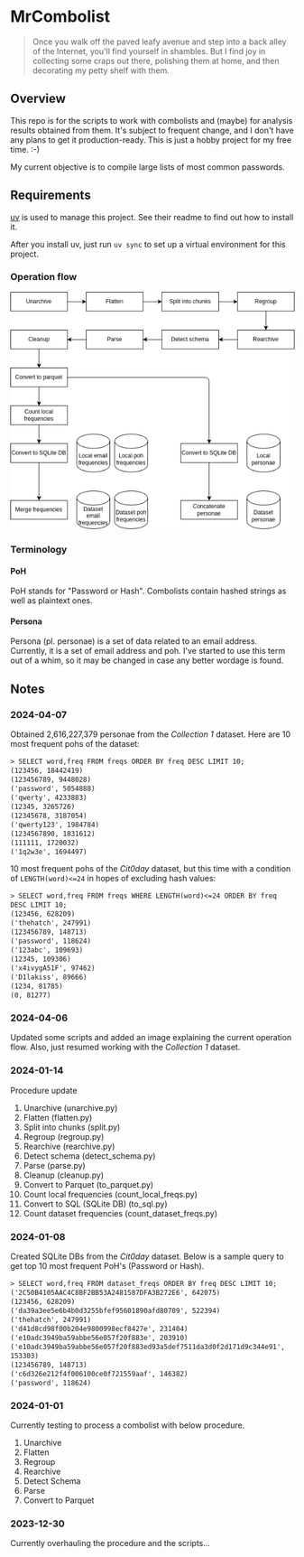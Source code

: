 # MrCombolist

> Once you walk off the paved leafy avenue and step into a back alley of the Internet, you'll find yourself in shambles.
> But I find joy in collecting some craps out there, polishing them at home, and then decorating my petty shelf with them.

## Overview

This repo is for the scripts to work with combolists and (maybe) for analysis results obtained from them.
It's subject to frequent change, and I don't have any plans to get it production-ready.
This is just a hobby project for my free time. :-)

My current objective is to compile large lists of most common passwords.

## Requirements

[uv](https://github.com/astral-sh/uv) is used to manage this project.
See their readme to find out how to install it.

After you install uv, just run `uv sync` to set up a virtual environment for this project.

### Operation flow

![Operation flow](./Image/operation_flow.png)

### Terminology

#### PoH

PoH stands for "Password or Hash".
Combolists contain hashed strings as well as plaintext ones.

#### Persona

Persona (pl. personae) is a set of data related to an email address.
Currently, it is a set of email address and poh.
I've started to use this term out of a whim, so it may be changed in case any better wordage is found.

## Notes

### 2024-04-07

Obtained 2,616,227,379 personae from the *Collection 1* dataset.
Here are 10 most frequent pohs of the dataset:

```
> SELECT word,freq FROM freqs ORDER BY freq DESC LIMIT 10;
(123456, 18442419)
(123456789, 9448028)
('password', 5054888)
('qwerty', 4233883)
(12345, 3265726)
(12345678, 3187054)
('qwerty123', 1984784)
(1234567890, 1831612)
(111111, 1720032)
('1q2w3e', 1694497)
```

10 most frequent pohs of the *Cit0day* dataset, but this time with a condition of `LENGTH(word)<=24` in hopes of excluding hash values:

```
> SELECT word,freq FROM freqs WHERE LENGTH(word)<=24 ORDER BY freq DESC LIMIT 10;
(123456, 628209)
('thehatch', 247991)
(123456789, 148713)
('password', 118624)
('123abc', 109693)
(12345, 109306)
('x4ivygA51F', 97462)
('D1lakiss', 89666)
(1234, 81785)
(0, 81277)
```

### 2024-04-06

Updated some scripts and added an image explaining the current operation flow.
Also, just resumed working with the *Collection 1* dataset.

### 2024-01-14

Procedure update

1. Unarchive (unarchive.py)
2. Flatten (flatten.py)
3. Split into chunks (split.py)
4. Regroup (regroup.py)
5. Rearchive (rearchive.py)
6. Detect schema (detect_schema.py)
7. Parse (parse.py)
8. Cleanup (cleanup.py)
9. Convert to Parquet (to_parquet.py)
10. Count local frequencies (count_local_freqs.py)
11. Convert to SQL (SQLite DB) (to_sql.py)
12. Count dataset frequencies (count_dataset_freqs.py)

### 2024-01-08

Created SQLite DBs from the *Cit0day* dataset.
Below is a sample query to get top 10 most frequent PoH's (Password or Hash).

```
> SELECT word,freq FROM dataset_freqs ORDER BY freq DESC LIMIT 10;
('2C50B4105AAC4C8BF2BB53A2481587DFA3B272E6', 642075)
(123456, 628209)
('da39a3ee5e6b4b0d3255bfef95601890afd80709', 522394)
('thehatch', 247991)
('d41d8cd98f00b204e9800998ecf8427e', 231404)
('e10adc3949ba59abbe56e057f20f883e', 203910)
('e10adc3949ba59abbe56e057f20f883ed93a5def7511da3d0f2d171d9c344e91', 153303)
(123456789, 148713)
('c6d326e212f4f006100ce0f721559aaf', 146382)
('password', 118624)
```

### 2024-01-01

Currently testing to process a combolist with below procedure.

1. Unarchive
2. Flatten
3. Regroup
4. Rearchive
5. Detect Schema
6. Parse
7. Convert to Parquet

### 2023-12-30

Currently overhauling the procedure and the scripts...

